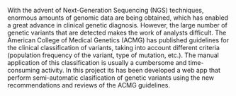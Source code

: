 With the advent of Next-Generation Sequencing (NGS) techniques, enormous amounts of genomic data are being obtained, which has enabled a great advance in clinical genetic diagnosis. However, the large number of genetic variants that are detected makes the work of analysts difficult. The American College of Medical Genetics (ACMG) has published guidelines for the clinical classification of variants, taking into account different criteria (population frequency of the variant, type of mutation, etc.). The manual application of this classification is usually a cumbersome and time-consuming activity.
In this project its has been developed a web app that perform semi-automatic clasification of genetic variants using the new recommendations and reviews of the ACMG guidelines. 
